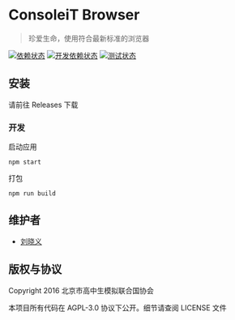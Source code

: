 # ConsoleiT Browser
>  珍爱生命，使用符合最新标准的浏览器

[![依赖状态](https://david-dm.org/CircuitCoder/ConsoleiT-Browser.svg)](https://david-dm.org/CircuitCoder/ConsoleiT-Browser)
[![开发依赖状态](https://david-dm.org/CircuitCoder/ConsoleiT-Browser/dev-status.svg)](https://david-dm.org/CircuitCoder/ConsoleiT-Browser#info=devDependencies)
[![测试状态](https://travis-ci.org/CircuitCoder/ConsoleiT-Browser.svg?branch=master)](https://travis-ci.org/CircuitCoder/ConsoleiT-Browser)

## 安装
请前往 Releases 下载

### 开发
启动应用
```
npm start
```

打包
```
npm run build
```

## 维护者
- [刘晓义](mailto:circuitcoder0@gmail.com)

## 版权与协议
Copyright 2016 北京市高中生模拟联合国协会

本项目所有代码在 AGPL-3.0 协议下公开。细节请查阅 LICENSE 文件
